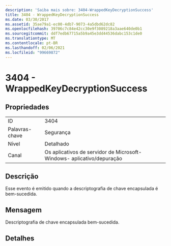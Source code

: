 ```yaml
---
description: 'Saiba mais sobre: 3404-WrappedKeyDecryptionSuccess'
title: 3404 - WrappedKeyDecryptionSuccess
ms.date: 03/30/2017
ms.assetid: 35ae79a1-ec00-4db7-9073-4a5dbd62dc82
ms.openlocfilehash: 39706c7c84e42cc30e9f3089218a3aae640de0b1
ms.sourcegitcommit: ddf7edb67715a5b9a45e3dd44536dabc153c1de0
ms.translationtype: MT
ms.contentlocale: pt-BR
ms.lasthandoff: 02/06/2021
ms.locfileid: "99669872"
---
```

# <a name="3404---wrappedkeydecryptionsuccess"></a>3404 - WrappedKeyDecryptionSuccess

## <a name="properties"></a>Propriedades  
  
|||  
|-|-|  
|ID|3404|  
|Palavras-chave|Segurança|  
|Nível|Detalhado|  
|Canal|Os aplicativos de servidor de Microsoft-Windows- aplicativo/depuração|  
  
## <a name="description"></a>Descrição  

 Esse evento é emitido quando a descriptografia de chave encapsulada é bem-sucedida.  
  
## <a name="message"></a>Mensagem  

 Descriptografia de chave encapsulada bem-sucedida.  
  
## <a name="details"></a>Detalhes
